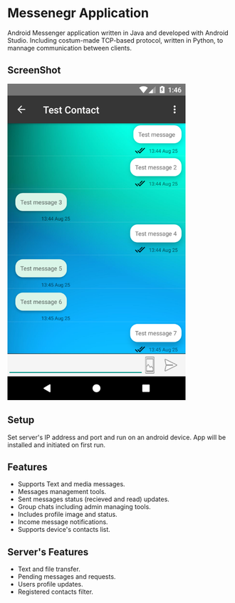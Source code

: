 # Messenegr Application
Android Messenger application written in Java and developed with Android Studio. Including costum-made TCP-based protocol, written in 
Python, to mannage communication between clients.

## ScreenShot
<img src="images/Screenshot_1566740797.png" width="400">

## Setup
Set server's IP address and port and run on an android device. App will be installed and initiated on first run. 

## Features
- Supports Text and media messages.
- Messages management tools.
- Sent messages status (recieved and read) updates.
- Group chats including admin managing tools.
- Includes profile image and status.
- Income message notifications.
- Supports device's contacts list.

## Server's Features
- Text and file transfer.
- Pending messages and requests.
- Users profile updates.
- Registered contacts filter.
